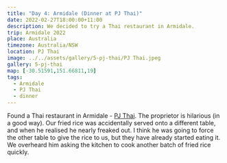 ```yaml
---
title: "Day 4: Armidale (Dinner at PJ Thai)"
date: 2022-02-27T18:00:00+11:00
description: We decided to try a Thai restaurant in Armidale.
trip: Armidale 2022
place: Australia
timezone: Australia/NSW
location: PJ Thai
image: ../../assets/gallery/5-pj-thai/PJ Thai.jpeg
gallery: 5-pj-thai
map: [-30.51591,151.66811,19]
tags:
  - Armidale
  - PJ Thai
  - dinner
---
```

Found a Thai restaurant in Armidale - [PJ Thai](https://www.pjthai.com.au/). The proprietor is hilarious (in a good way). Our fried rice was accidentally served onto a different table, and when he realised he nearly freaked out. I think he was going to force the other table to give the rice to us, but they have already started eating it. We overheard him asking the kitchen to cook another batch of fried rice quickly.
